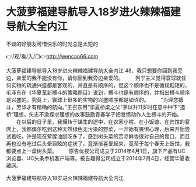 # 大菠萝福建导航导入18岁进火辣辣福建导航大全内江
不谈的好朋友可惜快乐的时光总是太短的

👉/观/看/入/口👉http://wencao66.com

大菠萝福建导航导入18岁进火辣辣福建导航大全内江		48、我只想要你回到我旁边，亲爱的我不能没有你，请你回到我旁边亲爱的。
　　列宁主义觉得寰球就任何实物的疏通兴盛都是客观的，并且是有顺序的，但这个顺序也不是循规蹈矩的，毛泽东在《华夏革新搏斗的策略题目》说到，搏斗也是有顺序的，并指出搏斗顺序是兴盛的。究竟上，寰球上很多的实物的兴盛顺序都是如许的。
　　“为理念搏斗，芳华才有精确的航向。”王召东用“华夏桥梁之父”茅以升11岁时在意中种下“造桥”理想，矢志不渝探求理想的故事鼓励青春学子把发愤动作人生搏斗的开始。
　　在以后的日子里，我辗转于谋生的途中，在农家小院、在小饭馆、在宾馆的宴席上，我都偶尔吃到这种天然绿色无污染的野菜，一开始有畏惧心理，后来开始尝试着吃，许是现在荤腥油腻吃多了，感到树头菜的苦凉鲜香很对自己的胃口，而且再也没有吃过后头晕目眩的症状了，竟渐渐喜爱起来，竟至于每个春天上饭馆，我都要点上一盘树头菜。
　　原告优视公司成立于2014年4月1日，旗下产品有UC浏览器、UC头条手机客户端等。被告趣得公司成立于2014年7月4日，经营华夏收藏网。

大菠萝福建导航导入18岁进火辣辣福建导航大全内江
